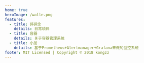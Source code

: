 ```yaml
---
home: true
heroImage: /walle.png
features:
  - title: 碎碎念
    details: 日常琐碎
  - title: 容器
    details: 关于容器管理系统
  - title: 小册
    details: 基于Prometheus+Alertmanager+Grafana来做的监控系统
footer: MIT Licensed | Copyright © 2018 kongzz
---
```

